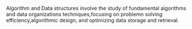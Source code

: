 Algorithm and Data structures involve the study of fundamental algorithms and data organizations techniques,focusing on problemn solving efficiency,algorithmic design, and optimizing data storage and retrieval.
